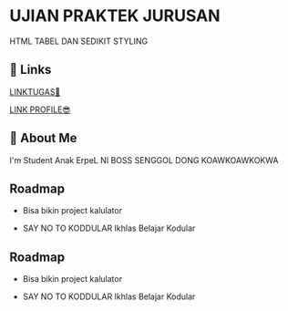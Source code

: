 
# UJIAN PRAKTEK JURUSAN

HTML TABEL DAN SEDIKIT STYLING

## 🔗 Links
[LINKTUGAS📃](https://kzdra.github.io/UprakHTML/)

[LINK PROFILE😎](https://kzdra.github.io/MyProfileCard/)

## 🚀 About Me
I'm Student 
Anak ErpeL NI BOSS SENGGOL DONG KOAWKOAWKOKWA


## Roadmap

- Bisa bikin project kalulator

- SAY NO TO KODDULAR Ikhlas Belajar Kodular






## Roadmap

- Bisa bikin project kalulator

- SAY NO TO KODDULAR Ikhlas Belajar Kodular

